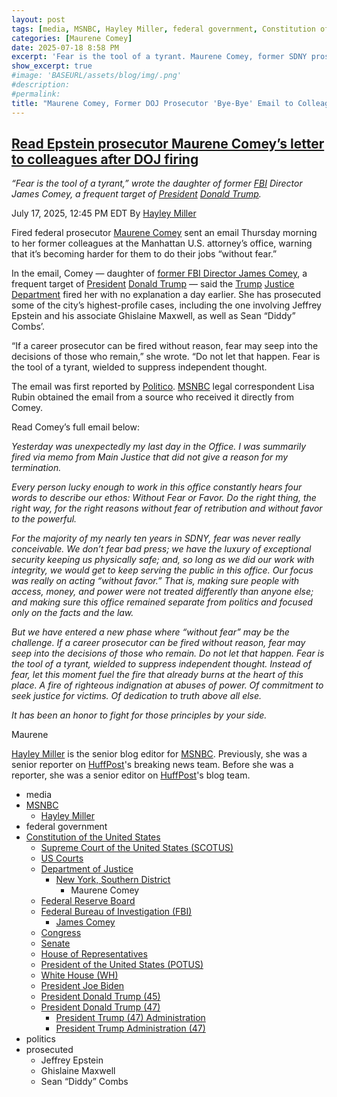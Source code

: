```yaml
---
layout: post
tags: [media, MSNBC, Hayley Miller, federal government, Constitution of the United States, Supreme Court of the United States (SCOTUS), US Courts, Department of Justice, New York Southern District, Maurene Comey, Federal Reserve Board, Federal Bureau of Investigation (FBI), James Comey, Congress, Senate, House of Representatives, President of the United States (POTUS), White House (WH), President Joe Biden, President Donald Trump (45), President Donald Trump (47), President Trump (47) Administration, President Trump Administration (47), politics, prosecuted, Jeffrey Epstein, Ghislaine Maxwell, Sean “Diddy” Combs]
categories: [Maurene Comey]
date: 2025-07-18 8:58 PM
excerpt: 'Fear is the tool of a tyrant. Maurene Comey, former SDNY prosecutor'
show_excerpt: true
#image: 'BASEURL/assets/blog/img/.png'
#description:
#permalink:
title: "Maurene Comey, Former DOJ Prosecutor 'Bye-Bye' Email to Colleagues"
---
```



## [Read Epstein prosecutor Maurene Comey’s letter to colleagues after DOJ firing](https://www.msnbc.com/top-stories/latest/maurene-comey-firing-letter-colleagues-doj-epstein-diddy-prosecutor-rcna219383)

*“Fear is the tool of a tyrant,” wrote the daughter of former [FBI](https://www.fbi.gov/) Director James Comey, a frequent target of [President](https://www.whitehouse.gov/) [Donald Trump](https://www.donaldjtrump.com/).*

July 17, 2025, 12:45 PM EDT
By [Hayley Miller](https://www.msnbc.com/author/hayley-miller-ncpn1277202)

Fired federal prosecutor [Maurene Comey](https://www.msnbc.com/all-in/watch/trump-doj-fires-epstein-prosecutor-maurene-comey-243369541798) sent an email Thursday morning to her former colleagues at the Manhattan U.S. attorney’s office, warning that it’s becoming harder for them to do their jobs “without fear.”

In the email, Comey — daughter of [former FBI Director James Comey](https://www.msnbc.com/opinion/msnbc-opinion/investigations-john-brennan-james-comey-are-political-retribution-rcna218354), a frequent target of [President](https://www.whitehouse.gov/) [Donald Trump](https://www.donaldjtrump.com/) — said the [Trump](https://www.donaldjtrump.com/) [Justice Department](https://www.justice.gov/) fired her with no explanation a day earlier. She has prosecuted some of the city’s highest-profile cases, including the one involving Jeffrey Epstein and his associate Ghislaine Maxwell, as well as Sean “Diddy” Combs’.

“If a career prosecutor can be fired without reason, fear may seep into the decisions of those who remain,” she wrote. “Do not let that happen. Fear is the tool of a tyrant, wielded to suppress independent thought.

The email was first reported by [Politico](https://www.politico.com/). [MSNBC](https://www.msnbc.com/) legal correspondent Lisa Rubin obtained the email from a source who received it directly from Comey.

Read Comey’s full email below:

*Yesterday was unexpectedly my last day in the Office. I was summarily fired via memo from Main Justice that did not give a reason for my termination.*

*Every person lucky enough to work in this office constantly hears four words to describe our ethos: Without Fear or Favor. Do the right thing, the right way, for the right reasons without fear of retribution and without favor to the powerful.*

*For the majority of my nearly ten years in SDNY, fear was never really conceivable. We don’t fear bad press; we have the luxury of exceptional security keeping us physically safe; and, so long as we did our work with integrity, we would get to keep serving the public in this office. Our focus was really on acting “without favor.” That is, making sure people with access, money, and power were not treated differently than anyone else; and making sure this office remained separate from politics and focused only on the facts and the law.*

*But we have entered a new phase where “without fear” may be the challenge. If a career prosecutor can be fired without reason, fear may seep into the decisions of those who remain. Do not let that happen. Fear is the tool of a tyrant, wielded to suppress independent thought. Instead of fear, let this moment fuel the fire that already burns at the heart of this place. A fire of righteous indignation at abuses of power. Of commitment to seek justice for victims. Of dedication to truth above all else.*

*It has been an honor to fight for those principles by your side.*

Maurene

[Hayley Miller](https://www.msnbc.com/author/hayley-miller-ncpn1277202) is the senior blog editor for [MSNBC](https://www.msnbc.com/). Previously, she was a senior reporter on [HuffPost](https://www.huffpost.com/)'s breaking news team. Before she was a reporter, she was a senior editor on [HuffPost](https://www.huffpost.com/)'s blog team.

- media
- [MSNBC](https://www.msnbc.com)
    - [Hayley Miller](https://www.msnbc.com/author/hayley-miller-ncpn1277202)
- federal government
- [Constitution of the United States](https://constitution.congress.gov/)
    - [Supreme Court of the United States (SCOTUS)](https://www.supremecourt.gov/)
    - [US Courts](https://www.uscourts.gov/)
    - [Department of Justice](https://www.justice.gov/)
        - [New York, Southern District](https://www.justice.gov/usao-sdny)
            - Maurene Comey
    - [Federal Reserve Board](https://www.federalreserve.gov/)
    - [Federal Bureau of Investigation (FBI)](https://www.fbi.gov/)
        - [James Comey](https://www.fbi.gov/history/directors/james-b-comey)
    - [Congress](https://www.congress.gov/)
    - [Senate](https://www.senate.gov/)
    - [House of Representatives](https://www.house.gov/)
    - [President of the United States (POTUS)](https://www.whitehouse.gov/)
    - [White House (WH)](https://www.whitehouse.gov/)
    - [President Joe Biden](https://bidenwhitehouse.archives.gov/)
    - [President Donald Trump (45)](https://trumpwhitehouse.archives.gov/)
    - [President Donald Trump (47)](https://www.whitehouse.gov/administration/donald-j-trump/)
        - [President Trump (47) Administration](https://www.whitehouse.gov/administration/)
        - [President Trump Administration (47)](https://www.whitehouse.gov/administration/)
- politics
- prosecuted
    - Jeffrey Epstein
    - Ghislaine Maxwell
    - Sean “Diddy” Combs

